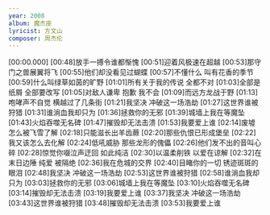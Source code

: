 ```yaml
---
year: 2008
album: 魔杰座
lyricist: 方文山
composer: 周杰伦
---
```

[00:00.000]
[00:48]放手一搏令谁都惭愧
[00:51]迎着风极速在超越
[00:53]那守门之兽展翼将飞
[00:55]他们却没看见过蝴蝶
[00:57]不懂什么 叫有花香的季节
[00:59]什么叫绿草如茵的旷野
[01:01]所有关于我的传说 全都不对
[01:03]全部是纸屑 全部要改写
[01:05]对敌人谦卑 抱歉 我不会
[01:09]而远方龙战于野
[01:13]咆哮声不自觉 横越过了几条街
[01:21]我坚决 冲破这一场浩劫
[01:27]这世界谁被狩猎
[01:31]谁淌血我却只为
[01:36]拯救你的无邪
[01:39]城墙上我在等魔坠
[01:43]火焰吞噬无名碑
[01:47]摧毁却无法击溃
[01:53]我要爱上谁
[02:14]废墟怎么被飞雪了解
[02:18]只能滋长出羊齿蕨
[02:20]那些仇恨已形成堡垒
[02:22]我又该怎么去化解
[02:24]低吼威胁 那些龙形的傀儡
[02:26]他们发不出的音叫心碎
[02:28]惊觉你啜泣声迂回 如此纯洁
[02:30]以温柔削铁 以爱在谅解
[02:32]在末日边陲 纯爱 被隔绝
[02:36]我在危城的交界
[02:40]目睹你的一切 锈迹斑斑的眼泪
[02:48]我坚决 冲破这一场浩劫
[02:53]这世界谁被狩猎
[02:58]谁淌血我却只为
[03:03]拯救你的无邪
[03:06]城墙上我在等魔坠
[03:10]火焰吞噬无名碑
[03:14]摧毁却无法击溃
[03:19]我要爱上谁
[03:37]我坚决 冲破这一场浩劫
[03:43]这世界谁被狩猎
[03:48]摧毁却无法击溃
[03:53]我要爱上谁